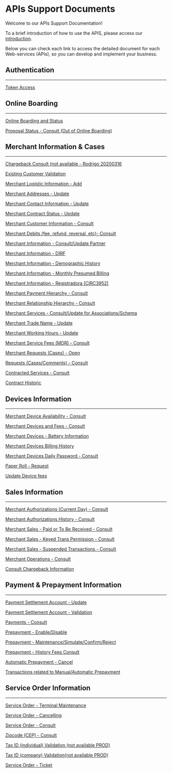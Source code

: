 
# APIs Support Documents

Welcome to our APIs Support Documentation!

To a brief introduction of how to use the APIS, please access our [introduction][1].

Below you can check each link to access the detailed document for each Web-services (APIs), so you can develop and implement your business.

## Authentication

----

[Token Access](https://docs-qa.firstdata.com/org/brazilapi/docs/api/001-sba-token)

## Online Boarding

----

[Online Boarding and Status](https://docs-qa.firstdata.com/org/brazilapi/docs/api/001-sba-credenciamen)

[Proposal Status - Consult (Out of Online Boarding)](https://docs-qa.firstdata.com/org/brazilapi/docs/api/001-sba-status-propo)

## Merchant Information & Cases

----

[Chargeback Consult (not available - Rodrigo 20200316](https://docs-qa.firstdata.com/org/brazilapi/docs/api/001-cons-chargeback)      

[Existing Customer Validation](https://docs-qa.firstdata.com/org/brazilapi/docs/api/001-sba-val-cadastro)

[Merchant Logistic Information - Add](https://docs-qa.firstdata.com/org/brazilapi/docs/api/001-dados-logisticos)

[Merchant Addresses - Update](https://docs-qa.firstdata.com/org/brazilapi/docs/api/001-sba-wsm-atu-end)

[Merchant Contact Information - Update](https://docs-qa.firstdata.com/org/brazilapi/docs/api/001-sba-wsm-atlz-con)

[Merchant Contract Status - Update](https://docs-qa.firstdata.com/org/brazilapi/docs/api/001-status-estabe)

[Merchant Customer Information - Consult](https://docs-qa.firstdata.com/org/brazilapi/docs/api/001-estabelecimento)

[Merchant Debits (fee, refund, reversal, etc)- Consult](https://docs-qa.firstdata.com/org/brazilapi/docs/api/001-ajuste-debito)

[Merchant Information - Consult/Update Partner](https://docs-qa.firstdata.com/org/brazilapi/docs/api/001-atualizar-socio)

[Merchant Information - DIRF](https://docs-qa.firstdata.com/org/brazilapi/docs/api/001-consulta-dirf)

[Merchant Information - Demographic History](https://docs-qa.firstdata.com/org/brazilapi/docs/api/001-alter-cadast)

[Merchant Information - Monthly Presumed Billing](https://docs-qa.firstdata.com/org/brazilapi/docs/api/001-monthly-bill-pre)

[Merchant Information - Registradora (CIRC3952)](https://docs-qa.firstdata.com/org/brazilapi/docs/api/001-receb)

[Merchant Payment Hierarchy - Consult](https://docs-qa.firstdata.com/org/brazilapi/docs/api/001-sba-Hier-Pagto)

[Merchant Relationship Hierarchy - Consult](https://docs-qa.firstdata.com/org/brazilapi/docs/api/001-Hierarquia-Relac)

[Merchant Services - Consult/Update for Associations/Schema](https://docs-qa.firstdata.com/org/brazilapi/docs/api/SBA-EN-Con-Ser-Bande)

[Merchant Trade Name - Update](https://docs-qa.firstdata.com/org/brazilapi/docs/api/001-sba-wsm-nme-fant)

[Merchant Working Hours - Update](https://docs-qa.firstdata.com/org/brazilapi/docs/api/001-sba-wsm-work-fun)

[Merchant Service Fees (MDR) - Consult](https://docs-qa.firstdata.com/org/brazilapi/docs/api/001-sba-mdr-fee)

[Merchant Requests (Cases) - Open](https://docs-qa.firstdata.com/org/brazilapi/docs/api/001-sba-abertura-sol)

[Requests (Cases/Comments) - Consult](https://docs-qa.firstdata.com/org/brazilapi/docs/api/001-sba-pesq-caso-sf)

[Contracted Services - Consult](https://docs-qa.firstdata.com/org/brazilapi/docs/api/001-con-prod-serv)

[Contract Historic][2]

## Devices Information

----

[Merchant Device Availability - Consult](https://docs-qa.firstdata.com/org/brazilapi/docs/api/001-tmp-consulta-tec)

[Merchant Devices and Fees - Consult](https://docs-qa.firstdata.com/org/brazilapi/docs/api/001-sba-con-taxa-eqp)

[Merchant Devices - Battery Information](https://docs-qa.firstdata.com/org/brazilapi/docs/api/001-battery-Info)

[Merchant Devices Billing History](https://docs-qa.firstdata.com/org/brazilapi/docs/api/001-cob-hist-term)

[Merchant Devices Daily Password - Consult](https://docs-qa.firstdata.com/org/brazilapi/docs/api/001-sba-dailypass)

[Paper Roll - Request](https://docs-qa.firstdata.com/org/brazilapi/docs/api/001-solicitar-bobina)

[Update Device fees](https://docs-qa.firstdata.com/org/brazilapi/docs/api/001-update-device)

## Sales Information

----

[Merchant Authorizations (Current Day) - Consult](https://docs-qa.firstdata.com/org/brazilapi/docs/api/001-sba-cns-autoriza)

[Merchant Authorizations History - Consult](https://docs-qa.firstdata.com/org/brazilapi/docs/api/001-autoribw)

[Merchant Sales - Paid or To Be Received - Consult](https://docs-qa.firstdata.com/org/brazilapi/docs/api/001-sba-cons-vendas)

[Merchant Sales - Keyed Trans Permission - Consult](https://docs-qa.firstdata.com/org/brazilapi/docs/api/SBA-EN-Con-Trn-Digit)

[Merchant Sales - Suspended Transactions - Consult](https://docs-qa.firstdata.com/org/brazilapi/docs/api/sba-EN-Trans-Suspens)

[Merchant Operations - Consult](https://docs-qa.firstdata.com/org/brazilapi/docs/api/001-sba-consulta-ops)

[Consult Chargeback Information](https://docs-qa.firstdata.com/org/brazilapi/docs/api/001-Charge-Back)

## Payment & Prepayment Information

----

[Payment Settlement Account - Update](https://docs-qa.firstdata.com/org/brazilapi/docs/api/001-sba-dom-bancario)

[Payment Settlement Account - Validation](https://docs-qa.firstdata.com/org/brazilapi/docs/api/001-sba-val-dombanca)

[Payments - Consult](https://docs-qa.firstdata.com/org/brazilapi/docs/api/001-sba-pagamentos)

[Prepayment - Enable/Disable](https://docs-qa.firstdata.com/org/brazilapi/docs/api/001_sba_wsm_flag_ant)

[Prepayment - Maintenance/Simulate/Confirm/Reject](https://docs-qa.firstdata.com/org/brazilapi/docs/api/001-sba-wsm-antecipa)

[Prepayment - History Fees Consult](https://docs-qa.firstdata.com/org/brazilapi/docs/api/001-pre-pay-history)

[Automatic Prepayment - Cancel](https://docs-qa.firstdata.com/org/brazilapi/docs/api/001-antecip-aut)

[Transactions related to Manual/Automatic Prepayment](https://docs-qa.firstdata.com/org/brazilapi/docs/api/003-antecipacoes-rea)

## Service Order Information

----

[Service Order - Terminal Maintenance](https://docs-qa.firstdata.com/org/brazilapi/docs/api/001-sba-wsm-mnt-term)

[Service Order - Cancelling](https://docs-qa.firstdata.com/org/brazilapi/docs/api/001-wsm-cancel-so)

[Service Order - Consult](https://docs-qa.firstdata.com/org/brazilapi/docs/api/001-sba-consulta-os)

[Zipcode (CEP) - Consult](https://docs-qa.firstdata.com/org/brazilapi/docs/api/001-consulta-cep)

[Tax ID (individual) Validation (not available PROD)](https://docs-qa.firstdata.com/org/brazilapi/docs/api/001-consulta-cpf)

[Tax ID (company) Validation(not available PROD)](https://docs-qa.firstdata.com/org/brazilapi/docs/api/001-consulta-cnpj)

[Service Order - Ticket](https://docs-qa.firstdata.com/org/brazilapi/docs/api/001-brtmp-tickets)

[1]: APIs-Introduction.md
[2]: ../reference/1.0.0/historicoContrato_1.yaml
